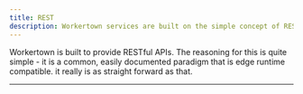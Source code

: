```yaml
---
title: REST
description: Workertown services are built on the simple concept of RESTful APIs.
---
```


Workertown is built to provide RESTful APIs. The reasoning for this is quite
simple - it is a common, easily documented paradigm that is edge runtime
compatible. it really is as straight forward as that.

---
